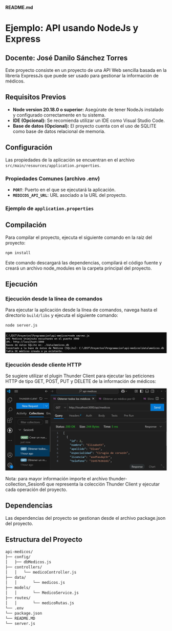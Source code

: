 **README.md**

# Ejemplo: API usando NodeJs y Express

## Docente: José Danilo Sánchez Torres

Este proyecto consiste en un proyecto de una API Web sencilla basada en la librería ExpressJs que puede ser usado para gestionar la información de médicos.

## Requisitos Previos

* **Node version 20.18.0 o superior:** Asegúrate de tener NodeJs instalado y configurado correctamente en tu sistema.
* **IDE (Opcional):** Se recomienda utilizar un IDE como Visual Studio Code.
* **Base de datos (Opcional):** El proyecto cuenta con el uso de SQLITE como base de datos relacional de memoria.

## Configuración

Las propiedades de la aplicación se encuentran en el archivo `src/main/resources/application.properties`.

### Propiedades Comunes (archivo .env)

* **`PORT`**: Puerto en el que se ejecutará la aplicación.
* **`MEDICOS_API_URL`**: URL asociado a la URL del proyecto.

### Ejemplo de `application.properties`


## Compilación

Para compilar el proyecto, ejecuta el siguiente comando en la raíz del proyecto:

```bash
npm install
```

Este comando descargará las dependencias, compilará el código fuente y creará un archivo node_modules en la carpeta principal del proyecto.

## Ejecución

### Ejecución desde la línea de comandos

Para ejecutar la aplicación desde la línea de comandos, navega hasta el directorio `build/libs` y ejecuta el siguiente comando:

```bash
node server.js
```

![Ejecucion comando](docs/ejecutar_comando.jpg)

### Ejecución desde cliente HTTP

Se sugiere utilizar el plugin Thunder Client para ejecutar las peticiones HTTP de tipo GET, POST, PUT y DELETE de la información de médicos:

![Ejecucion cliente http](docs/ejecutar.jpg)

Nota: para mayor información importe el archivo thunder-collection_Sesion6 que representa la colección Thunder Client y ejecutar cada operación del proyecto.

## Dependencias

Las dependencias del proyecto se gestionan desde el archivo package.json del proyecto.

## Estructura del Proyecto

```
api-medicos/
├── config/
│   ├── dbMedicos.js
├── controllers/
│   │   └── medicoController.js
├── data/
│   │       └── medicos.js
├── models/
│   │       └── MedicoService.js
├── routes/
│   │       └── medicoRutas.js
└── .env
└── package.json
└── README.MD
└── server.js
```



